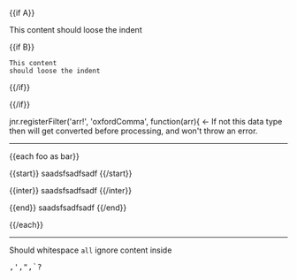 {{if A}}

  This content
  should loose the indent
  
  {{if B}}
  
    This content
    should loose the indent

  {{/if}}

{{/if}}


jnr.registerFilter('arr!', 'oxfordComma', function(arr){ <- If not this data type then will get converted before processing, and won't throw an error.


- - - - - - - - - - - - - - - -

{{each foo as bar}}

{{start}} 
saadsfsadfsadf
{{/start}}

{{inter}} 
saadsfsadfsadf
{{/inter}}

{{end}} 
saadsfsadfsadf
{{/end}}

{{/each}}

- - - - - - - - - - - - - - - -

Should whitespace `all` ignore content inside <pre>,',",`?

```
